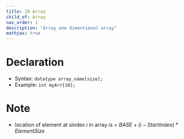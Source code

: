```yaml
---
title: 1D Array
child_of: Array
nav_order: 1
description: "Array one dimentional array"
mathjax: true
---
```


# Declaration

- Syntax: `datatype array_name[size];`
- Example: `int myArr[10];`

# Note

- location of element at sindex $i$ in array is = $BASE + (i - StartIndex) * ElementSize$